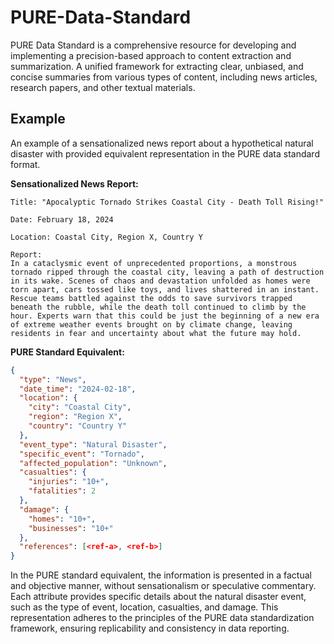 # PURE-Data-Standard
PURE Data Standard is a comprehensive resource for developing and implementing a precision-based approach to content extraction and summarization. A unified framework for extracting clear, unbiased, and concise summaries from various types of content, including news articles, research papers, and other textual materials.


## Example
An example of a sensationalized news report about a hypothetical natural disaster with provided equivalent representation in the PURE data standard format.

**Sensationalized News Report:**
```plaintext
Title: "Apocalyptic Tornado Strikes Coastal City - Death Toll Rising!"

Date: February 18, 2024

Location: Coastal City, Region X, Country Y

Report:
In a cataclysmic event of unprecedented proportions, a monstrous tornado ripped through the coastal city, leaving a path of destruction in its wake. Scenes of chaos and devastation unfolded as homes were torn apart, cars tossed like toys, and lives shattered in an instant. Rescue teams battled against the odds to save survivors trapped beneath the rubble, while the death toll continued to climb by the hour. Experts warn that this could be just the beginning of a new era of extreme weather events brought on by climate change, leaving residents in fear and uncertainty about what the future may hold.
```

**PURE Standard Equivalent:**
```json
{
  "type": "News",
  "date_time": "2024-02-18",
  "location": {
    "city": "Coastal City",
    "region": "Region X",
    "country": "Country Y"
  },
  "event_type": "Natural Disaster",
  "specific_event": "Tornado",
  "affected_population": "Unknown",
  "casualties": {
    "injuries": "10+",
    "fatalities": 2
  },
  "damage": {
    "homes": "10+",
    "businesses": "10+"
  },
  "references": [<ref-a>, <ref-b>]
}
```

In the PURE standard equivalent, the information is presented in a factual and objective manner, without sensationalism or speculative commentary. Each attribute provides specific details about the natural disaster event, such as the type of event, location, casualties, and damage. This representation adheres to the principles of the PURE data standardization framework, ensuring replicability and consistency in data reporting.
